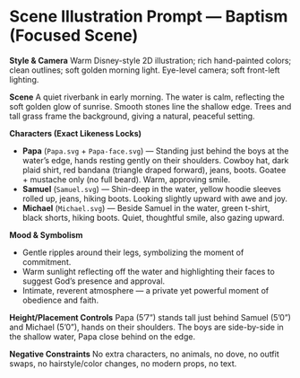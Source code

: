 # Scene Illustration Prompt — Baptism (Focused Scene)

**Style & Camera**
Warm Disney-style 2D illustration; rich hand-painted colors; clean outlines; soft golden morning light. Eye-level camera; soft front-left lighting.

**Scene**
A quiet riverbank in early morning. The water is calm, reflecting the soft golden glow of sunrise. Smooth stones line the shallow edge. Trees and tall grass frame the background, giving a natural, peaceful setting.

**Characters (Exact Likeness Locks)**

* **Papa** (`Papa.svg` + `Papa-face.svg`) — Standing just behind the boys at the water’s edge, hands resting gently on their shoulders. Cowboy hat, dark plaid shirt, red bandana (triangle draped forward), jeans, boots. Goatee + mustache only (no full beard). Warm, approving smile.
* **Samuel** (`Samuel.svg`) — Shin-deep in the water, yellow hoodie sleeves rolled up, jeans, hiking boots. Looking slightly upward with awe and joy.
* **Michael** (`Michael.svg`) — Beside Samuel in the water, green t-shirt, black shorts, hiking boots. Quiet, thoughtful smile, also gazing upward.

**Mood & Symbolism**

* Gentle ripples around their legs, symbolizing the moment of commitment.
* Warm sunlight reflecting off the water and highlighting their faces to suggest God’s presence and approval.
* Intimate, reverent atmosphere — a private yet powerful moment of obedience and faith.

**Height/Placement Controls**
Papa (5’7”) stands tall just behind Samuel (5’0”) and Michael (5’0”), hands on their shoulders. The boys are side-by-side in the shallow water, Papa close behind on the edge.

**Negative Constraints**
No extra characters, no animals, no dove, no outfit swaps, no hairstyle/color changes, no modern props, no text.
